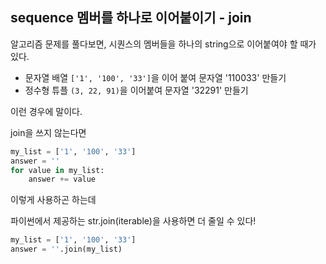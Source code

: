## ****sequence 멤버를 하나로 이어붙이기 - join****

알고리즘 문제를 풀다보면, 시퀀스의 멤버들을 하나의 string으로 이어붙여야 할 때가 있다.

- 문자열 배열 `['1', '100', '33']`을 이어 붙여 문자열 '110033' 만들기
- 정수형 튜플 `(3, 22, 91)`을 이어붙여 문자열 '32291' 만들기

이런 경우에 말이다.

join을 쓰지 않는다면

```python
my_list = ['1', '100', '33']
answer = ''
for value in my_list:
    answer += value
```

이렇게 사용하곤 하는데

파이썬에서 제공하는 str.join(iterable)을 사용하면 더 줄일 수 있다!

```python
my_list = ['1', '100', '33']
answer = ''.join(my_list)
```